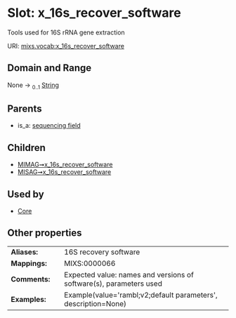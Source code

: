 
# Slot: x_16s_recover_software


Tools used for 16S rRNA gene extraction

URI: [mixs.vocab:x_16s_recover_software](https://w3id.org/mixs/vocab/x_16s_recover_software)


## Domain and Range

None &#8594;  <sub>0..1</sub> [String](types/String.md)

## Parents

 *  is_a: [sequencing field](sequencing_field.md)

## Children

 *  [MIMAG➞x_16s_recover_software](MIMAG_x_16s_recover_software.md)
 *  [MISAG➞x_16s_recover_software](MISAG_x_16s_recover_software.md)

## Used by

 * [Core](Core.md)

## Other properties

|  |  |  |
| --- | --- | --- |
| **Aliases:** | | 16S recovery software |
| **Mappings:** | | MIXS:0000066 |
| **Comments:** | | Expected value: names and versions of software(s), parameters used |
| **Examples:** | | Example(value='rambl;v2;default parameters', description=None) |

